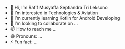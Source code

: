 - 👋 Hi, I’m Rafif Musyaffa Septiandra Tri Leksono
- 👀 I’m interested in Technologies & Aviation
- 🌱 I’m currently learning Kotlin for Android Developing
- 💞️ I’m looking to collaborate on ...
- 📫 How to reach me ...
- 😄 Pronouns: ...
- ⚡ Fun fact: ...

<!---
Razor914/Razor914 is a ✨ special ✨ repository because its `README.md` (this file) appears on your GitHub profile.
You can click the Preview link to take a look at your changes.
--->

